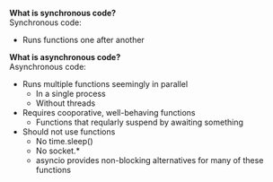 <b>What is synchronous code?</b><br>
Synchronous code:
<ul>
  <li>Runs functions one after another</li>
</ul>

<b>What is asynchronous code?</b><br>
Asynchronous code:
<ul>
  <li>Runs multiple functions seemingly in parallel
    <ul>
        <li>In a single process</li>
        <li>Without threads</li>
    </ul>
  </li>
  <li>Requires cooporative, well-behaving functions
    <ul>
      <li>Functions that reqularly suspend by awaiting something</li>
    </ul>
  </li>
  <li>Should not use functions
    <ul>
        <li>No time.sleep()</li>
        <li>No socket.*</li>
        <li>asyncio provides non-blocking alternatives for many of these functions</li>
    </ul>
  </li>
</ul>
